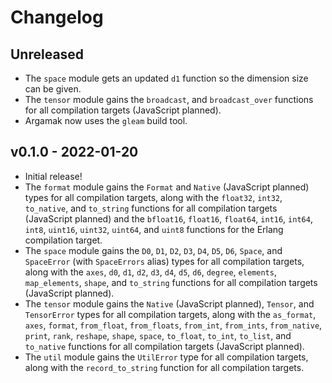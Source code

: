 # Changelog

## Unreleased

- The `space` module gets an updated `d1` function so the dimension size can be
  given.
- The `tensor` module gains the `broadcast`, and `broadcast_over` functions for
  all compilation targets (JavaScript planned).
- Argamak now uses the `gleam` build tool.

## v0.1.0 - 2022-01-20

- Initial release!
- The `format` module gains the `Format` and `Native` (JavaScript planned) types
  for all compilation targets, along with the `float32`, `int32`, `to_native`,
  and `to_string` functions for all compilation targets (JavaScript planned) and
  the `bfloat16`, `float16`, `float64`, `int16`, `int64`, `int8`, `uint16`,
  `uint32`, `uint64`, and `uint8` functions for the Erlang compilation target.
- The `space` module gains the `D0`, `D1`, `D2`, `D3`, `D4`, `D5`, `D6`,
  `Space`, and `SpaceError` (with `SpaceErrors` alias) types for all compilation
  targets, along with the `axes`, `d0`, `d1`, `d2`, `d3`, `d4`, `d5`, `d6`,
  `degree`, `elements`, `map_elements`, `shape`, and `to_string` functions for
  all compilation targets (JavaScript planned).
- The `tensor` module gains the `Native` (JavaScript planned), `Tensor`, and
  `TensorError` types for all compilation targets, along with the `as_format`,
  `axes`, `format`, `from_float`, `from_floats`, `from_int`, `from_ints`,
  `from_native`, `print`, `rank`, `reshape`, `shape`, `space`, `to_float`,
  `to_int`, `to_list`, and `to_native` functions for all compilation targets
  (JavaScript planned).
- The `util` module gains the `UtilError` type for all compilation targets,
  along with the `record_to_string` function for all compilation targets.

